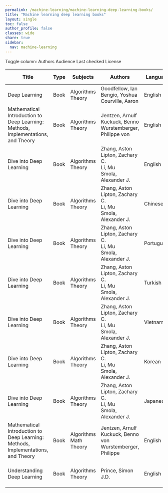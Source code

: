 ```yaml
---
permalink: /machine-learning/machine-learning-deep-learning-books/
title: "Machine learning deep learning books"
layout: single
toc: false
author_profile: false
classes: wide
share: true
sidebar:
  nav: machine-learning
---
```


<div class="table_cols_toggles">
Toggle column: <a class="toggle-vis btn btn--danger" data-column="3">Authors</a> <a class="toggle-vis btn btn--danger" data-column="5">Audience</a> <a class="toggle-vis btn btn--danger" data-column="8">Last checked</a> <a class="toggle-vis btn btn--danger" data-column="9">License</a>
</div>
<table class="display" style="width:100%">
<thead>
<tr>
    <th>Title</th>
    <th>Type</th>
    <th>Subjects</th>
    <th>Authors</th>
    <th>Language</th>
    <th>Audience</th>
    <th>Reviews</th>
    <th>URLs</th>
    <th>Last checked</th>
    <th>License</th>
</tr>
</thead>
<tbody>
<tr>
    <td>Deep Learning</td>
    <td>Book</td>
    <td>Algorithms<br>Theory</td>
    <td>Goodfellow, Ian<br>Bengio, Yoshua<br>Courville, Aaron</td>
    <td>English</td>
    <td>Undergrad</td>
    <td></td>
    <td><a href="https://www.deeplearningbook.org/" target="_blank" class="btn btn--info">Site</a></td>
    <td>2023-11-11</td>
    <td></td>
</tr>
<tr>
    <td>Mathematical Introduction to Deep Learning: Methods, Implementations, and Theory</td>
    <td>Book</td>
    <td>Algorithms<br>Theory</td>
    <td>Jentzen, Arnulf<br>Kuckuck, Benno<br>Wurstemberger, Philippe von</td>
    <td>English</td>
    <td>Undergrad</td>
    <td></td>
    <td><a href="https://arxiv.org/pdf/2310.20360.pdf" target="_blank" class="btn btn--primary">PDF</a><br><a href="https://github.com/introdeeplearning/book" target="_blank" class="btn btn--primary">Code</a></td>
    <td>2023-11-25</td>
    <td></td>
</tr>
<tr>
    <td>Dive into Deep Learning</td>
    <td>Book</td>
    <td>Algorithms<br>Theory</td>
    <td>Zhang, Aston<br>Lipton, Zachary C.<br>Li, Mu<br>
Smola, Alexander J.</td>
    <td>English</td>
    <td>Undergrad</td>
    <td></td>
    <td><a href = "https://d2l.ai/" target = "_blank" class="btn btn--info">Site</a></td>
    <td>2023-11-25</td>
    <td>CC BY-SA 4.0 DEED</td>
</tr>
<tr>
    <td>Dive into Deep Learning</td>
    <td>Book</td>
    <td>Algorithms<br>Theory</td>
    <td>Zhang, Aston<br>Lipton, Zachary C.<br>Li, Mu<br>
Smola, Alexander J.</td>
    <td>Chinese</td>
    <td>Undergrad</td>
    <td></td>
    <td><a href = "https://zh.d2l.ai/" target = "_blank" class="btn btn--info">Site</a></td>
    <td>2023-11-25</td>
    <td>CC BY-SA 4.0 DEED</td>
</tr>
<tr>
    <td>Dive into Deep Learning</td>
    <td>Book</td>
    <td>Algorithms<br>Theory</td>
    <td>Zhang, Aston<br>Lipton, Zachary C.<br>Li, Mu<br>
Smola, Alexander J.</td>
    <td>Portuguese</td>
    <td>Undergrad</td>
    <td></td>
    <td><a href = "https://pt.d2l.ai/" target = "_blank" class="btn btn--info">Site</a></td>
    <td>2023-11-25</td>
    <td>CC BY-SA 4.0 DEED</td>
</tr>
<tr>
    <td>Dive into Deep Learning</td>
    <td>Book</td>
    <td>Algorithms<br>Theory</td>
    <td>Zhang, Aston<br>Lipton, Zachary C.<br>Li, Mu<br>
Smola, Alexander J.</td>
    <td>Turkish</td>
    <td>Undergrad</td>
    <td></td>
    <td><a href = "https://tr.d2l.ai/" target = "_blank" class="btn btn--info">Site</a></td>
    <td>2023-11-25</td>
    <td>CC BY-SA 4.0 DEED</td>
</tr>
<tr>
    <td>Dive into Deep Learning</td>
    <td>Book</td>
    <td>Algorithms<br>Theory</td>
    <td>Zhang, Aston<br>Lipton, Zachary C.<br>Li, Mu<br>
Smola, Alexander J.</td>
    <td>Vietnamese</td>
    <td>Undergrad</td>
    <td></td>
    <td><a href = "https://d2l.aivivn.com/" target = "_blank" class="btn btn--info">Site</a></td>
    <td>2023-11-25</td>
    <td>CC BY-SA 4.0 DEED</td>
</tr>
<tr>
    <td>Dive into Deep Learning</td>
    <td>Book</td>
    <td>Algorithms<br>Theory</td>
    <td>Zhang, Aston<br>Lipton, Zachary C.<br>Li, Mu<br>
Smola, Alexander J.</td>
    <td>Korean</td>
    <td>Undergrad</td>
    <td></td>
    <td><a href = "https://ko.d2l.ai/" target = "_blank" class="btn btn--info">Site</a></td>
    <td>2023-11-25</td>
    <td>CC BY-SA 4.0 DEED</td>
</tr>
<tr>
    <td>Dive into Deep Learning</td>
    <td>Book</td>
    <td>Algorithms<br>Theory</td>
    <td>Zhang, Aston<br>Lipton, Zachary C.<br>Li, Mu<br>
Smola, Alexander J.</td>
    <td>Japanese</td>
    <td>Undergrad</td>
    <td></td>
    <td><a href = "https://ja.d2l.ai/" target = "_blank" class="btn btn--info">Site</a></td>
    <td>2023-11-25</td>
    <td>CC BY-SA 4.0 DEED</td>
</tr>
<tr>
    <td>Mathematical Introduction to Deep Learning: Methods, Implementations, and Theory</td>
    <td>Book</td>
    <td>Algorithms<br>Math<br>Theory</td>
    <td>Jentzen, Arnulf<br>Kuckuck, Benno<br>von Wurstemberger, Philippe</td>
    <td>English</td>
    <td>Grad</td>
    <td></td>
    <td><a href = "https://arxiv.org/pdf/2310.20360.pdf"  class="btn btn--primary">PDF</a><br><a href = "https://github.com/introdeeplearning/book" target = "_blank" class="btn btn--primary">Res</a></td>
    <td>2023-11-11</td>
    <td></td>
</tr>
<tr>
    <td>Understanding Deep Learning</td>
    <td>Book</td>
    <td>Algorithms<br>Theory</td>
    <td>Prince, Simon J.D.</td>
    <td>English</td>
    <td>Undergrad</td>
    <td></td>
    <td><a href = "https://github.com/udlbook/udlbook/releases/download/v1.15/UnderstandingDeepLearning_23_10_23_C.pdf" target = "_blank"  class="btn btn--primary">PDF</a><br><a href = "https://udlbook.github.io/udlbook/" target = "_blank" class="btn btn--info">Site</a></td>
    <td>2023-11-11</td>
    <td>CC BY-NC-ND 4.0 DEED</td>
</tr>
<tfoot>
<tr>
    <td></td>
    <td></td>
    <td></td>
    <td></td>
    <td></td>
    <td></td>
    <td></td>
    <td></td>
    <td></td>
    <td></td>
</tr>
</tfoot>
